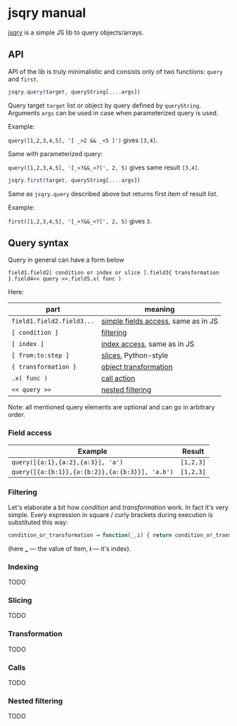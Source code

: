 # jsqry manual

[jsqry](https://github.com/jsqry/jsqry) is a simple JS lib to query objects/arrays.

## API

API of the lib is truly minimalistic and consists only of two functions: 
`query` and `first`.

```js
jsqry.query(target, queryString[,...args])
```

Query target `target` list or object by query defined by `queryString`. Arguments `args` can be used
in case when parameterized query is used.

Example: 

`query([1,2,3,4,5], '[ _>2 && _<5 ]')` gives `[3,4]`.

Same with parameterized query:  

`query([1,2,3,4,5], '[_>?&&_<?]', 2, 5)` gives same result `[3,4]`.

```js
jsqry.first(target, queryString[,...args])
```

Same as `jsqry.query` described above but returns first item of result list.

Example:

`first([1,2,3,4,5], '[_>?&&_<?]', 2, 5)` gives `3`.

## Query syntax

Query in general can have a form below

```
field1.field2[ condition or index or slice ].field3{ transformation }.field4<< query >>.field5.x( func )
```

Here:

| part                      | meaning                                              |
----------------------------|-------------------------------------------------------
| `field1.field2.field3...` | [simple fields access](#field-access), same as in JS |
| `[ condition ]`           | [filtering](#filtering)                              |
| `[ index ]`               | [index access](#indexing), same as in JS             |
| `[ from:to:step ]`        | [slices](#slicing), Python-style                     |
| `{ transformation }`      | [object transformation](#transformation)             |
| `.x( func )`              | [call action](#calls)                                |
| `<< query >>`             | [nested filtering](#nested-filtering)                |

Note: all mentioned query elements are optional and can go in arbitrary order.

### Field access

| Example                                         | Result    |
--------------------------------------------------|------------
| `query([{a:1},{a:2},{a:3}], 'a')`               | `[1,2,3]` |
| `query([{a:{b:1}},{a:{b:2}},{a:{b:3}}], 'a.b')` | `[1,2,3]` |

### Filtering

Let's elaborate a bit how _condition_ and _transformation_ work.
In fact it's very simple. 
Every expression in square / curly brackets during execution is substituted this way: 

```js
condition_or_transformation ⟶ function(_,i) { return condition_or_transformation }
```

(here **_** — the value of item, **i** — it's index).

### Indexing

TODO

### Slicing

TODO

### Transformation

TODO

### Calls

TODO

### Nested filtering

TODO

